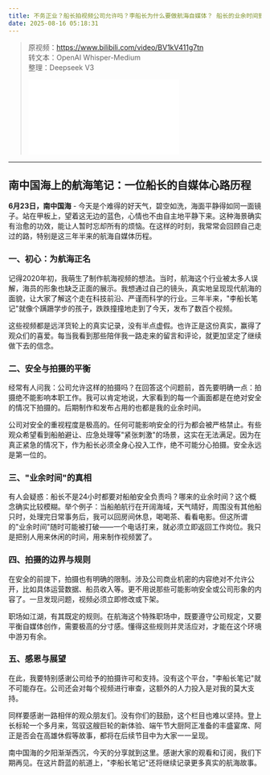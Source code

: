 ```yaml
---
title: 不务正业？船长拍视频公司允许吗？李船长为什么要做航海自媒体？ 船长的业余时间到底如何定义？
date: 2025-08-16 05:18:31
---
```


> 原视频：https://www.bilibili.com/video/BV1kV411g7tn<br>转文本：OpenAI Whisper-Medium<br>整理：Deepseek V3
>
> <iframe src="//player.bilibili.com/player.html?bvid=BV1kV411g7tn&autoplay=0" scrolling="no" border="0" frameborder="no" framespacing="0" allowfullscreen="true"></iframe>

---

## 南中国海上的航海笔记：一位船长的自媒体心路历程

**6月23日，南中国海** - 今天是个难得的好天气，碧空如洗，海面平静得如同一面镜子。站在甲板上，望着这无边的蓝色，心情也不由自主地平静下来。这种海景确实有治愈的功效，能让人暂时忘却所有的烦恼。在这样的时刻，我常常会回顾自己走过的路，特别是这三年半来的航海自媒体历程。

### 一、初心：为航海正名

记得2020年初，我萌生了制作航海视频的想法。当时，航海这个行业被太多人误解，海员的形象也缺乏正面的展示。我想通过自己的镜头，真实地呈现现代航海的面貌，让大家了解这个走在科技前沿、严谨而科学的行业。三年半来，"李船长笔记"就像个蹒跚学步的孩子，跌跌撞撞地走到了今天，发布了数百个视频。

这些视频都是远洋货轮上的真实记录，没有半点虚假。也许正是这份真实，赢得了观众们的喜爱。每当我看到那些陪伴我一路走来的留言和评论，就更加坚定了继续做下去的信念。

### 二、安全与拍摄的平衡

经常有人问我：公司允许这样的拍摄吗？在回答这个问题前，首先要明确一点：拍摄绝不能影响本职工作。我可以肯定地说，大家看到的每一个画面都是在绝对安全的情况下拍摄的。后期制作和发布占用的也都是我的业余时间。

公司对安全的重视程度是极高的。任何可能影响安全的行为都会被严格禁止。有些观众希望看到船舶避让、应急处理等"紧张刺激"的场景，这实在无法满足。因为在真正紧急的情况下，作为船长必须全身心投入工作，绝不可能分心拍摄。安全永远是第一位的。

### 三、"业余时间"的真相

有人会疑惑：船长不是24小时都要对船舶安全负责吗？哪来的业余时间？这个概念确实比较模糊。举个例子：当船舶航行在开阔海域，天气晴好，周围没有其他船只时，处理完日常事务后，我可以回房间休息，喝喝茶、看看电影。但这所谓的"业余时间"随时可能被打破——一个电话打来，就必须立即返回工作岗位。我只是把别人用来休闲的时间，用来制作视频罢了。

### 四、拍摄的边界与规则

在安全的前提下，拍摄也有明确的限制。涉及公司商业机密的内容绝对不允许公开，比如具体运营数据、船员收入等。更不用说那些可能影响安全或公司形象的内容了。一旦发现问题，视频必须立即修改或下架。

职场如江湖，有其既定的规则。在航海这个特殊职场中，既要遵守公司规定，又要平衡自媒体创作，需要极高的分寸感。懂得这些规则并灵活应对，才能在这个环境中游刃有余。

### 五、感恩与展望

在此，我要特别感谢公司给予的拍摄许可和支持。没有这个平台，"李船长笔记"就不可能存在。公司还会对每个视频进行审查，这额外的人力投入是对我的莫大支持。

同样要感谢一路相伴的观众朋友们。没有你们的鼓励，这个栏目也难以坚持。登上长标轮一个多月来，驾驭这艘巨轮的新体验、端午节大厨阿正准备的丰盛宴席、阿正是否会在高雄休假等故事，都将在后续节目中为大家一一呈现。

南中国海的夕阳渐渐西沉，今天的分享就到这里。感谢大家的观看和订阅，我们下期再见。在这片蔚蓝的航道上，"李船长笔记"还将继续记录更多真实的航海故事。